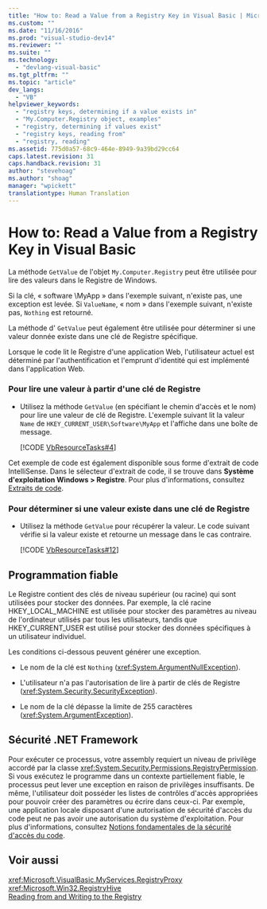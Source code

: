 ```yaml
---
title: "How to: Read a Value from a Registry Key in Visual Basic | Microsoft Docs"
ms.custom: ""
ms.date: "11/16/2016"
ms.prod: "visual-studio-dev14"
ms.reviewer: ""
ms.suite: ""
ms.technology: 
  - "devlang-visual-basic"
ms.tgt_pltfrm: ""
ms.topic: "article"
dev_langs: 
  - "VB"
helpviewer_keywords: 
  - "registry keys, determining if a value exists in"
  - "My.Computer.Registry object, examples"
  - "registry, determining if values exist"
  - "registry keys, reading from"
  - "registry, reading"
ms.assetid: 775d0a57-68c9-464e-8949-9a39bd29cc64
caps.latest.revision: 31
caps.handback.revision: 31
author: "stevehoag"
ms.author: "shoag"
manager: "wpickett"
translationtype: Human Translation
---
```

# How to: Read a Value from a Registry Key in Visual Basic
La méthode `GetValue` de l'objet `My.Computer.Registry` peut être utilisée pour lire des valeurs dans le Registre de Windows.  
  
 Si la clé, « software \\MyApp » dans l'exemple suivant, n'existe pas, une exception est levée.  Si `ValueName`, « nom » dans l'exemple suivant, n'existe pas, `Nothing` est retourné.  
  
 La méthode d' `GetValue` peut également être utilisée pour déterminer si une valeur donnée existe dans une clé de Registre spécifique.  
  
 Lorsque le code lit le Registre d'une application Web, l'utilisateur actuel est déterminé par l'authentification et l'emprunt d'identité qui est implémenté dans l'application Web.  
  
### Pour lire une valeur à partir d'une clé de Registre  
  
-   Utilisez la méthode `GetValue` \(en spécifiant le chemin d'accès et le nom\) pour lire une valeur de clé de Registre.  L'exemple suivant lit la valeur `Name` de `HKEY_CURRENT_USER\Software\MyApp` et l'affiche dans une boîte de message.  
  
     [!CODE [VbResourceTasks#4](../CodeSnippet/VS_Snippets_VBCSharp/VbResourceTasks#4)]  
  
 Cet exemple de code est également disponible sous forme d'extrait de code IntelliSense.  Dans le sélecteur d'extrait de code, il se trouve dans **Système d'exploitation Windows \> Registre**.  Pour plus d'informations, consultez [Extraits de code](/visual-studio/ide/code-snippets).  
  
### Pour déterminer si une valeur existe dans une clé de Registre  
  
-   Utilisez la méthode `GetValue` pour récupérer la valeur.  Le code suivant vérifie si la valeur existe et retourne un message dans le cas contraire.  
  
     [!CODE [VbResourceTasks#12](../CodeSnippet/VS_Snippets_VBCSharp/VbResourceTasks#12)]  
  
## Programmation fiable  
 Le Registre contient des clés de niveau supérieur \(ou racine\) qui sont utilisées pour stocker des données.  Par exemple, la clé racine HKEY\_LOCAL\_MACHINE est utilisée pour stocker des paramètres au niveau de l'ordinateur utilisés par tous les utilisateurs, tandis que HKEY\_CURRENT\_USER est utilisé pour stocker des données spécifiques à un utilisateur individuel.  
  
 Les conditions ci\-dessous peuvent générer une exception.  
  
-   Le nom de la clé est `Nothing` \(<xref:System.ArgumentNullException>\).  
  
-   L'utilisateur n'a pas l'autorisation de lire à partir de clés de Registre \(<xref:System.Security.SecurityException>\).  
  
-   Le nom de la clé dépasse la limite de 255 caractères \(<xref:System.ArgumentException>\).  
  
## Sécurité .NET Framework  
 Pour exécuter ce processus, votre assembly requiert un niveau de privilège accordé par la classe <xref:System.Security.Permissions.RegistryPermission>.  Si vous exécutez le programme dans un contexte partiellement fiable, le processus peut lever une exception en raison de privilèges insuffisants.  De même, l'utilisateur doit posséder les listes de contrôles d'accès appropriées pour pouvoir créer des paramètres ou écrire dans ceux\-ci.  Par exemple, une application locale disposant d'une autorisation de sécurité d'accès du code peut ne pas avoir une autorisation du système d'exploitation.  Pour plus d'informations, consultez [Notions fondamentales de la sécurité d'accès du code](../Topic/Code%20Access%20Security%20Basics.md).  
  
## Voir aussi  
 <xref:Microsoft.VisualBasic.MyServices.RegistryProxy>   
 <xref:Microsoft.Win32.RegistryHive>   
 [Reading from and Writing to the Registry](../../../../visual-basic/developing-apps/programming/computer-resources/reading-from-and-writing-to-the-registry.md)